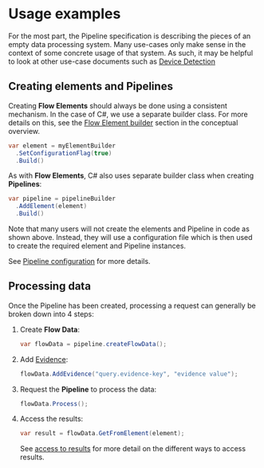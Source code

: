 # Usage examples

For the most part, the Pipeline specification is describing the pieces of an
empty data processing system. Many use-cases only make sense in the context
of some concrete usage of that system. As such, it may be helpful to look at
other use-case documents such as
[Device Detection](../device-detection-specification/usage-examples.md)

## Creating elements and Pipelines

Creating **Flow Elements** should always be done using a consistent mechanism.
In the case of C#, we use a separate builder class. For more details on this,
see the [Flow Element builder](conceptual-overview.md#flow-element-builder)
section in the conceptual overview.

```c#
var element = myElementBuilder
  .SetConfigurationFlag(true)
  .Build()
```

As with **Flow Elements**, C# also uses separate builder class when creating
**Pipelines**:

```c#
var pipeline = pipelineBuilder
  .AddElement(element)
  .Build()
```

Note that many users will not create the elements and Pipeline in code
as shown above.
Instead, they will use a configuration file which is then used to
create the required element and Pipeline instances.

See [Pipeline configuration](features/pipeline-configuration.md) for more
details.

## Processing data

Once the Pipeline has been created, processing a request can generally
be broken down into 4 steps:

1. Create **Flow Data**:

   ```c#
   var flowData = pipeline.createFlowData();
   ```
2. Add [Evidence](features/evidence.md):

   ```c#
   flowData.AddEvidence("query.evidence-key", "evidence value");
   ```
3. Request the **Pipeline** to process the data:

   ```c#
   flowData.Process();
   ```
4. Access the results:

   ```c#
   var result = flowData.GetFromElement(element);
   ```

   See [access to results](features/access-to-results.md) for more detail on
   the different ways to access results.


